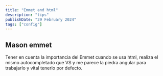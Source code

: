```yaml
---
title: "Emmet and html"
description: "tips"
publishDate: "29 February 2024"
tags: ["config"]
---
```


## Mason emmet

Tener en cuenta la importancia del Emmet cuando se usa html, realiza el mismo
autocompletado que VS y me parece la piedra angular para trabajarlo y vital tenerlo
por defecto.
